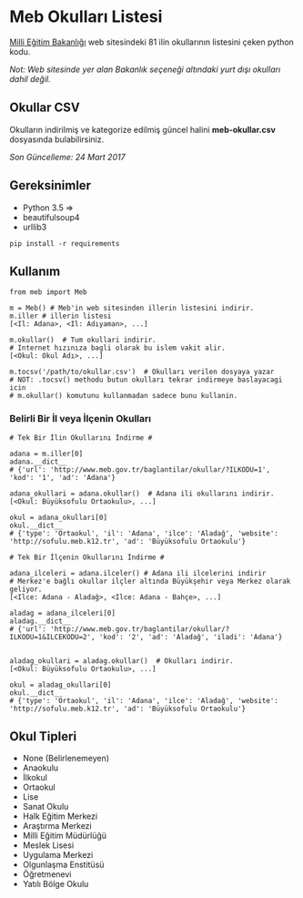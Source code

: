 # Meb Okulları Listesi

[Milli Eğitim Bakanlığı](http://www.meb.gov.tr/baglantilar/okullar/) 
web sitesindeki 81 ilin okullarının listesini çeken python kodu.

*Not: Web sitesinde yer alan Bakanlık seçeneği altındaki yurt dışı okulları dahil değil.*

## Okullar CSV

Okulların indirilmiş ve kategorize edilmiş güncel halini **meb-okullar.csv** dosyasında bulabilirsiniz.

*Son Güncelleme: 24 Mart 2017*

## Gereksinimler

* Python 3.5 =>
* beautifulsoup4
* urllib3

``pip install -r requirements``

## Kullanım

```
from meb import Meb

m = Meb() # Meb'in web sitesinden illerin listesini indirir.
m.iller # illerin listesi
[<Il: Adana>, <Il: Adıyaman>, ...]

m.okullar()  # Tum okullari indirir.
# Internet hızınıza bagli olarak bu islem vakit alir.
[<Okul: Okul Adı>, ...]

m.tocsv('/path/to/okullar.csv')  # Okulları verilen dosyaya yazar
# NOT: .tocsv() methodu butun okulları tekrar indirmeye baslayacagi icin
# m.okullar() komutunu kullanmadan sadece bunu kullanin.
```

### Belirli Bir İl veya İlçenin Okulları
```
# Tek Bir İlin Okullarını İndirme #

adana = m.iller[0]
adana.__dict__
# {'url': 'http://www.meb.gov.tr/baglantilar/okullar/?ILKODU=1', 'kod': '1', 'ad': 'Adana'}

adana_okullari = adana.okullar()  # Adana ili okullarını indirir.
[<Okul: Büyüksofulu Ortaokulu>, ...]

okul = adana_okullari[0]
okul.__dict__
# {'type': 'Ortaokul', 'il': 'Adana', 'ilce': 'Aladağ', 'website': 'http://sofulu.meb.k12.tr', 'ad': 'Büyüksofulu Ortaokulu'}

```

```
# Tek Bir İlçenin Okullarını İndirme #

adana_ilceleri = adana.ilceler() # Adana ili ilcelerini indirir
# Merkez'e bağlı okullar ilçler altında Büyükşehir veya Merkez olarak geliyor.
[<Ilce: Adana - Aladağ>, <Ilce: Adana - Bahçe>, ...]

aladag = adana_ilceleri[0]
aladag.__dict__
# {'url': 'http://www.meb.gov.tr/baglantilar/okullar/?ILKODU=1&ILCEKODU=2', 'kod': '2', 'ad': 'Aladağ', 'iladi': 'Adana'}


aladag_okullari = aladag.okullar()  # Okulları indirir.
[<Okul: Büyüksofulu Ortaokulu>, ...]

okul = aladag_okullari[0]
okul.__dict__
# {'type': 'Ortaokul', 'il': 'Adana', 'ilce': 'Aladağ', 'website': 'http://sofulu.meb.k12.tr', 'ad': 'Büyüksofulu Ortaokulu'}
```

## Okul Tipleri

* None (Belirlenemeyen)
* Anaokulu
* İlkokul
* Ortaokul
* Lise
* Sanat Okulu
* Halk Eğitim Merkezi
* Araştırma Merkezi
* Milli Eğitim Müdürlüğü
* Meslek Lisesi
* Uygulama Merkezi
* Olgunlaşma Enstitüsü
* Öğretmenevi
* Yatılı Bölge Okulu